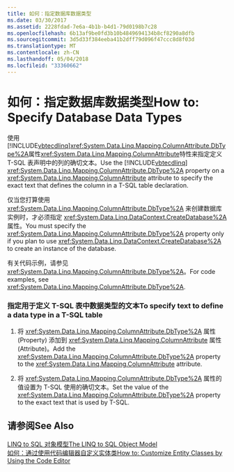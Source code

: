 ```yaml
---
title: 如何：指定数据库数据类型
ms.date: 03/30/2017
ms.assetid: 2228fdad-7e6a-4b1b-b4d1-79d0198b7c28
ms.openlocfilehash: 6b13af9be0fd3b10b4849694134b8cf8290a8dfb
ms.sourcegitcommit: 3d5d33f384eeba41b2dff79d096f47ccc8d8f03d
ms.translationtype: MT
ms.contentlocale: zh-CN
ms.lasthandoff: 05/04/2018
ms.locfileid: "33360662"
---
```

# <a name="how-to-specify-database-data-types"></a><span data-ttu-id="20ec7-102">如何：指定数据库数据类型</span><span class="sxs-lookup"><span data-stu-id="20ec7-102">How to: Specify Database Data Types</span></span>
<span data-ttu-id="20ec7-103">使用[!INCLUDE[vbtecdlinq](../../../../../../includes/vbtecdlinq-md.md)]<xref:System.Data.Linq.Mapping.ColumnAttribute.DbType%2A>属性<xref:System.Data.Linq.Mapping.ColumnAttribute>特性来指定定义 T-SQL 表声明中的列的确切文本。</span><span class="sxs-lookup"><span data-stu-id="20ec7-103">Use the [!INCLUDE[vbtecdlinq](../../../../../../includes/vbtecdlinq-md.md)] <xref:System.Data.Linq.Mapping.ColumnAttribute.DbType%2A> property on a <xref:System.Data.Linq.Mapping.ColumnAttribute> attribute to specify the exact text that defines the column in a T-SQL table declaration.</span></span>  
  
 <span data-ttu-id="20ec7-104">仅当您打算使用 <xref:System.Data.Linq.Mapping.ColumnAttribute.DbType%2A> 来创建数据库实例时，才必须指定 <xref:System.Data.Linq.DataContext.CreateDatabase%2A> 属性。</span><span class="sxs-lookup"><span data-stu-id="20ec7-104">You must specify the <xref:System.Data.Linq.Mapping.ColumnAttribute.DbType%2A> property only if you plan to use <xref:System.Data.Linq.DataContext.CreateDatabase%2A> to create an instance of the database.</span></span>  
  
 <span data-ttu-id="20ec7-105">有关代码示例，请参见<xref:System.Data.Linq.Mapping.ColumnAttribute.DbType%2A>。</span><span class="sxs-lookup"><span data-stu-id="20ec7-105">For code examples, see <xref:System.Data.Linq.Mapping.ColumnAttribute.DbType%2A>.</span></span>  
  
### <a name="to-specify-text-to-define-a-data-type-in-a-t-sql-table"></a><span data-ttu-id="20ec7-106">指定用于定义 T-SQL 表中数据类型的文本</span><span class="sxs-lookup"><span data-stu-id="20ec7-106">To specify text to define a data type in a T-SQL table</span></span>  
  
1.  <span data-ttu-id="20ec7-107">将 <xref:System.Data.Linq.Mapping.ColumnAttribute.DbType%2A> 属性 (Property) 添加到 <xref:System.Data.Linq.Mapping.ColumnAttribute> 属性 (Attribute)。</span><span class="sxs-lookup"><span data-stu-id="20ec7-107">Add the <xref:System.Data.Linq.Mapping.ColumnAttribute.DbType%2A> property to the <xref:System.Data.Linq.Mapping.ColumnAttribute> attribute.</span></span>  
  
2.  <span data-ttu-id="20ec7-108">将 <xref:System.Data.Linq.Mapping.ColumnAttribute.DbType%2A> 属性的值设置为 T-SQL 使用的确切文本。</span><span class="sxs-lookup"><span data-stu-id="20ec7-108">Set the value of the <xref:System.Data.Linq.Mapping.ColumnAttribute.DbType%2A> property to the exact text that is used by T-SQL.</span></span>  
  
## <a name="see-also"></a><span data-ttu-id="20ec7-109">请参阅</span><span class="sxs-lookup"><span data-stu-id="20ec7-109">See Also</span></span>  
 [<span data-ttu-id="20ec7-110">LINQ to SQL 对象模型</span><span class="sxs-lookup"><span data-stu-id="20ec7-110">The LINQ to SQL Object Model</span></span>](../../../../../../docs/framework/data/adonet/sql/linq/the-linq-to-sql-object-model.md)  
 [<span data-ttu-id="20ec7-111">如何：通过使用代码编辑器自定义实体类</span><span class="sxs-lookup"><span data-stu-id="20ec7-111">How to: Customize Entity Classes by Using the Code Editor</span></span>](../../../../../../docs/framework/data/adonet/sql/linq/how-to-customize-entity-classes-by-using-the-code-editor.md)
